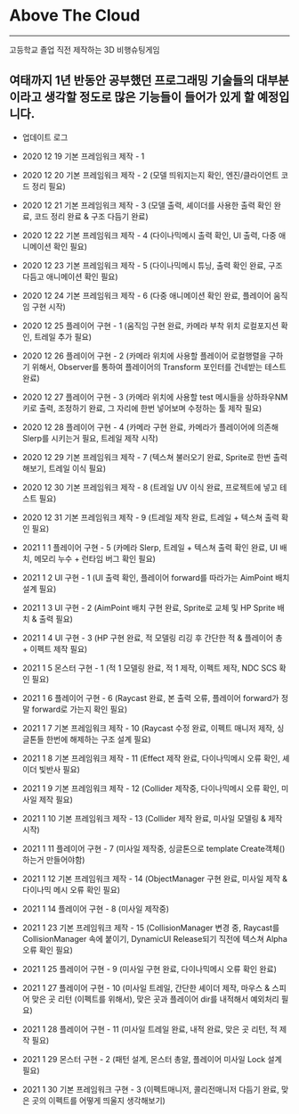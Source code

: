 # Above The Cloud
--------
고등학교 졸업 직전 제작하는 3D 비행슈팅게임

여태까지 1년 반동안 공부했던 프로그래밍 기술들의 대부분이라고 생각할 정도로 많은 기능들이 들어가 있게 할 예정입니다.
--------

 + 업데이트 로그
 
 + 2020 12 19 기본 프레임워크 제작 - 1
 
 + 2020 12 20 기본 프레임워크 제작 - 2 (모델 띄워지는지 확인, 엔진/클라이언트 코드 정리 필요)
 
 + 2020 12 21 기본 프레임워크 제작 - 3 (모델 출력, 셰이더를 사용한 출력 확인 완료, 코드 정리 완료 & 구조 다듬기 완료)

 + 2020 12 22 기본 프레임워크 제작 - 4 (다이나믹메시 출력 확인, UI 출력, 다중 애니메이션 확인 필요)

 + 2020 12 23 기본 프레임워크 제작 - 5 (다이나믹메시 튜닝, 출력 확인 완료, 구조 다듬고 애니메이션 확인 필요)

 + 2020 12 24 기본 프레임워크 제작 - 6 (다중 애니메이션 확인 완료, 플레이어 움직임 구현 시작)

 + 2020 12 25 플레이어 구현 - 1 (움직임 구현 완료, 카메라 부착 위치 로컬포지션 확인, 트레일 추가 필요)

 + 2020 12 26 플레이어 구현 - 2 (카메라 위치에 사용할 플레이어 로컬행렬을 구하기 위해서, Observer를 통하여 플레이어의 Transform 포인터를 건네받는 테스트 완료)
 
 + 2020 12 27 플레이어 구현 - 3 (카메라 위치에 사용할 test 메시들을 상하좌우NM키로 출력, 조정하기 완료, 그 자리에 한번 넣어보며 수정하는 툴 제작 필요)

 + 2020 12 28 플레이어 구현 - 4 (카메라 구현 완료, 카메라가 플레이어에 의존해 Slerp를 시키는거 필요, 트레일 제작 시작)

 + 2020 12 29 기본 프레임워크 제작 - 7 (텍스쳐 불러오기 완료, Sprite로 한번 출력해보기, 트레일 이식 필요)

 + 2020 12 30 기본 프레임워크 제작 - 8 (트레일 UV 이식 완료, 프로젝트에 넣고 테스트 필요)
 
 + 2020 12 31 기본 프레임워크 제작 - 9 (트레일 제작 완료, 트레일 + 텍스쳐 출력 확인 필요)
 
 + 2021 1 1 플레이어 구현 - 5 (카메라 Slerp, 트레일 + 텍스쳐 출력 확인 완료, UI 배치, 메모리 누수 + 런타임 버그 확인 필요)
 
 + 2021 1 2 UI 구현 - 1 (UI 출력 확인, 플레이어 forward를 따라가는 AimPoint 배치 설계 필요)
 
 + 2021 1 3 UI 구현 - 2 (AimPoint 배치 구현 완료, Sprite로 교체 및 HP Sprite 배치 & 출력 필요)
 
 + 2021 1 4 UI 구현 - 3 (HP 구현 완료, 적 모델링 리깅 후 간단한 적 & 플레이어 총 + 이펙트 제작 필요)
 
 + 2021 1 5 몬스터 구현 - 1 (적 1 모델링 완료, 적 1 제작, 이펙트 제작, NDC SCS 확인 필요)
 
 + 2021 1 6 플레이어 구현 - 6 (Raycast 완료, 본 출력 오류, 플레이어 forward가 정말 forward로 가는지 확인 필요)
 
 + 2021 1 7 기본 프레임워크 제작 - 10 (Raycast 수정 완료, 이펙트 매니저 제작, 싱글톤들 한번에 해제하는 구조 설계 필요)
 
 + 2021 1 8 기본 프레임워크 제작 - 11 (Effect 제작 완료, 다이나믹메시 오류 확인, 셰이더 빛반사 필요)
 
 + 2021 1 9 기본 프레임워크 제작 - 12 (Collider 제작중, 다이나믹메시 오류 확인, 미사일 제작 필요)
 
 + 2021 1 10 기본 프레임워크 제작 - 13 (Collider 제작 완료, 미사일 모델링 & 제작 시작)
 
 + 2021 1 11 플레이어 구현 - 7 (미사일 제작중, 싱글톤으로 template Create객체<Missile>() 하는거 만들어야함)
 
 + 2021 1 12 기본 프레임워크 제작 - 14 (ObjectManager 구현 완료, 미사일 제작 & 다이나믹 메시 오류 확인 필요)
 
 + 2021 1 14 플레이어 구현 - 8 (미사일 제작중)
 
 + 2021 1 23 기본 프레임워크 제작 - 15 (CollisionManager 변경 중, Raycast를 CollisionManager 속에 붙이기, DynamicUI Release되기 직전에 텍스쳐 Alpha 오류 확인 필요)
 
 + 2021 1 25 플레이어 구현 - 9 (미사일 구현 완료, 다이나믹메시 오류 확인 완료)
 
 + 2021 1 27 플레이어 구현 - 10 (미사일 트레일, 간단한 셰이더 제작, 마우스 & 스피어 맞은 곳 리턴 (이펙트를 위해서), 맞은 곳과 플레이어 dir를 내적해서 예외처리 필요)
 
 + 2021 1 28 플레이어 구현 - 11 (미사일 트레일 완료, 내적 완료, 맞은 곳 리턴, 적 제작 필요)
 
 + 2021 1 29 몬스터 구현 - 2 (패턴 설계, 몬스터 총알, 플레이어 미사일 Lock 설계 필요)

 + 2021 1 30 기본 프레임워크 구현 - 3 (이펙트매니저, 콜리전매니저 다듬기 완료, 맞은 곳의 이펙트를 어떻게 띄울지 생각해보기)
